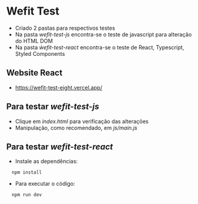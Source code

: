 # Wefit Test

- Criado 2 pastas para respectivos testes
- Na pasta _wefit-test-js_ encontra-se o teste de javascript para alteração do HTML DOM
- Na pasta _ẁefit-test-react_ encontra-se o teste de React, Typescript, Styled Components

## Website React

- https://wefit-test-eight.vercel.app/

## Para testar _wefit-test-js_

- Clique em _index.html_ para verificação das alterações
- Manipulação, como recomendado, em _js/main.js_

## Para testar _wefit-test-react_

- Instale as dependências:

```
  npm install
```

- Para executar o código:

```
  npm run dev
```
